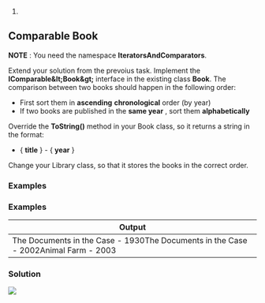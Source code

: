 1.
## Comparable Book

**NOTE** : You need the namespace **IteratorsAndComparators**.

Extend your solution from the prevoius task. Implement the **IComparable\&lt;Book\&gt;** interface in the existing class **Book**. The comparison between two books should happen in the following order:

- First sort them in **ascending**  **chronological** order (by year)
- If two books are published in the **same year** , sort them **alphabetically**

Override the **ToString()** method in your Book class, so it returns a string in the format:

- { **title** } - { **year** }

Change your Library class, so that it stores the books in the correct order.

### Examples

### Examples

| **Output** |
| --- |
| The Documents in the Case - 1930The Documents in the Case - 2002Animal Farm - 2003 |

### Solution

![](RackMultipart20200729-4-xrlpx7_html_beebe3c0ebc578a9.png)


